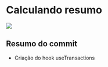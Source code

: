 # Calculando resumo
![](https://imgur.com/e6JJmnG.png)

## Resumo do commit
* Criação do hook useTransactions
